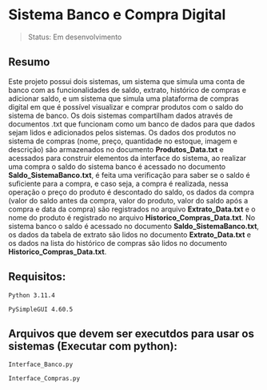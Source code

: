 # Sistema Banco e Compra Digital

> Status: Em desenvolvimento
## Resumo
Este projeto possui dois sistemas, um sistema que simula uma conta de banco com as funcionalidades de saldo, extrato, histórico de compras e adicionar saldo, e um sistema que simula uma plataforma de compras digital em que é possível visualizar e comprar produtos com o saldo do sistema de banco. Os dois sistemas compartilham dados através de documentos .txt que funcionam como um banco de dados para que dados sejam lidos e adicionados pelos sistemas. Os dados dos produtos no sistema de compras (nome, preço, quantidade no estoque, imagem e descrição) são armazenados no documento **Produtos_Data.txt** e acessados para construir elementos da interface do sistema, ao realizar uma compra o saldo do sistema banco é acessado no documento **Saldo_SistemaBanco.txt**, é feita uma verificação para saber se o saldo é suficiente para a compra, e caso seja, a compra é realizada, nessa operação o preço do produto é descontado do saldo, os dados da compra (valor do saldo antes da compra, valor do produto, valor do saldo após a compra e data da compra) são registrados no arquivo **Extrato_Data.txt** e o nome do produto é registrado no arquivo **Historico_Compras_Data.txt**. No sistema banco o saldo é acessado no documento **Saldo_SistemaBanco.txt**, os dados da tabela de extrato são lidos no documento **Extrato_Data.txt** e os dados na lista do histórico de compras são lidos no documento **Historico_Compras_Data.txt**.

## Requisitos:
```
Python 3.11.4
```
```
PySimpleGUI 4.60.5
```
## Arquivos que devem ser executdos para usar os sistemas (Executar com python):
```
Interface_Banco.py
```
```
Interface_Compras.py
```
